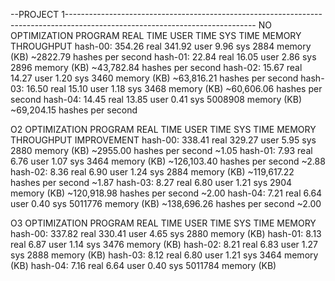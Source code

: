 --PROJECT 1-----------------------------------------------------------------------------------------------------------------------------
NO OPTIMIZATION
PROGRAM     REAL TIME       USER TIME       SYS TIME        MEMORY                  THROUGHPUT
hash-00:    354.26 real     341.92 user     9.96 sys        2884 memory (KB)        ~2822.79 hashes per second
hash-01:    22.84 real      16.05 user      2.86 sys        2896 memory (KB)        ~43,782.84 hashes per second
hash-02:    15.67 real      14.27 user      1.20 sys        3460 memory (KB)        ~63,816.21 hashes per second
hash-03:    16.50 real      15.10 user      1.18 sys        3468 memory (KB)        ~60,606.06 hashes per second
hash-04:    14.45 real      13.85 user      0.41 sys        5008908 memory (KB)     ~69,204.15 hashes per second

O2 OPTIMIZATION
PROGRAM     REAL TIME       USER TIME       SYS TIME        MEMORY                  THROUGHPUT                       IMPROVEMENT
hash-00:    338.41 real     329.27 user     5.95 sys        2880 memory (KB)        ~2955.00 hashes per second       ~1.05
hash-01:    7.93 real       6.76 user       1.07 sys        3464 memory (KB)        ~126,103.40 hashes per second    ~2.88
hash-02:    8.36 real       6.90 user       1.24 sys        2884 memory (KB)        ~119,617.22 hashes per second    ~1.87
hash-03:    8.27 real       6.80 user       1.21 sys        2904 memory (KB)        ~120,918.98 hashes per second    ~2.00
hash-04:    7.21 real       6.64 user       0.40 sys        5011776 memory (KB)     ~138,696.26 hashes per second    ~2.00

O3 OPTIMIZATION
PROGRAM     REAL TIME       USER TIME       SYS TIME        MEMORY
hash-00:    337.82 real     330.41 user     4.65 sys        2880 memory (KB)
hash-01:    8.13 real       6.87 user       1.14 sys        3476 memory (KB)
hash-02:    8.21 real       6.83 user       1.27 sys        2888 memory (KB)
hash-03:    8.12 real       6.80 user       1.21 sys        3464 memory (KB)
hash-04:    7.16 real       6.64 user       0.40 sys        5011784 memory (KB)

